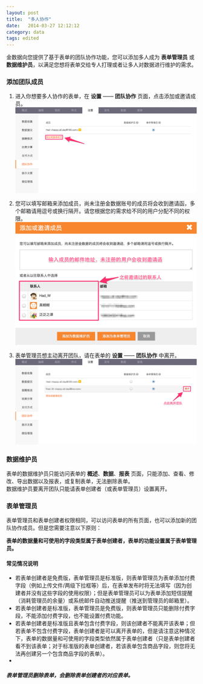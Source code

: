 ```yaml
---
layout: post
title:  "多人协作"
date:   2014-03-27 12:12:12
category: data
tags: edited
---
```


金数据向您提供了基于表单的团队协作功能，您可以添加多人成为 **表单管理员** 或 **数据维护员**，以满足您想将表单交给专人打理或者让多人对数据进行维护的需求。

### 添加团队成员

1. 进入你想要多人协作的表单，在 **设置** —— **团队协作** 页面，点击添加或邀请成员。
![](/images/team-1.png)

2. 您可以填写邮箱来添加成员，尚未注册金数据账号的成员将会收到邀请函，多个邮箱请用逗号或换行隔开。请您根据您的需求给不同的用户分配不同的权限。
![](/images/team-2.png)

3. 表单管理员想主动离开团队，请在表单的 **设置** —— **团队协作** 中离开。
![](/images/team-3.png)

### 数据维护员

表单的数据维护员只能访问表单的 **概述**、**数据**、**报表** 页面，只能添加、查看、修改、导出数据以及报表，或复制表单，无法删除表单。  
数据维护员要离开团队只能请表单创建者（或表单管理员）设置离开。

### 表单管理员

表单管理员和表单创建者权限相同，可以访问表单的所有页面，也可以添加新的团队协作成员。但是您需要注意以下原则：

**表单的数据量和可使用的字段类型属于表单创建者，表单的功能设置属于表单管理员。**

#### 常见情况说明

* 若表单创建者是免费版，表单管理员是标准版，则表单管理员为表单添加付费字段（例如上传文件/两级下拉框等）后，在表单发布时将无法填写（因为创建者并没有这些字段的使用权限）；但是表单管理员可以为表单添加短信提醒（消耗管理员的余量）或系统邮件自动推送提醒（推送到管理员的邮箱里）。
* 若表单创建者是标准版，表单管理员是免费版，则表单管理员只能删除付费字段，不能添加付费字段，也不能设置付费功能。
* 若表单创建者是标准版且表单包含付费字段，则该创建者不能离开该表单；但若表单不包含付费字段，表单创建者是可以离开表单的，但是请注意这种情况下，表单的数据量和可使用的字段类型依然属于表单创建者（只是表单创建者看不到该表单；对于标准版的表单创建者，若该表单包含商品字段，则您将无法再创建另一个包含商品字段的表单）。
* 

##### 表单管理员删除表单，会删除表单创建者的对应表单。
